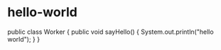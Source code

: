 # hello-world
public class Worker {
	public void sayHello() {
		System.out.println("hello world");
	}
}
